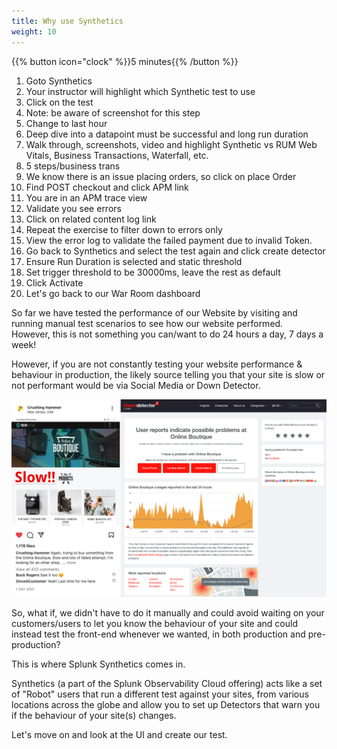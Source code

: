 ```yaml
---
title: Why use Synthetics
weight: 10
---
```

{{% button icon="clock" %}}5 minutes{{% /button %}}

1. Goto Synthetics
2. Your instructor will highlight which Synthetic test to use
3. Click on the test
4. Note: be aware of screenshot for this step
5. Change to last hour
6. Deep dive into a datapoint must be successful and long run duration
7. Walk through, screenshots, video and highlight Synthetic vs RUM Web Vitals, Business Transactions, Waterfall, etc.
8. 5 steps/business trans
9. We know there is an issue placing orders, so click on place Order
10. Find POST checkout and click APM link
11. You are in an APM trace view
12. Validate you see errors
13. Click on related content log link
14. Repeat the exercise to filter down to errors only
15. View the error log to validate the failed payment due to invalid Token.
16. Go back to Synthetics and select the test again and click create detector
17. Ensure Run Duration is selected and static threshold
18. Set trigger threshold to be 30000ms, leave the rest as default
19. Click Activate
20. Let's go back to our War Room dashboard

So far we have tested the performance of our Website by visiting and running manual test scenarios to see how our website performed.  
However, this is not something you can/want to do 24 hours a day, 7 days a week!

However, if you are not constantly testing your website performance & behaviour in production, the likely source telling you that your site is slow or not performant would be via Social Media or Down Detector.

![social media](../images/social-media-post.png?width=40vw)

So, what if, we didn't have to do it manually and could avoid waiting on your customers/users to let you know the behaviour of your site and could instead test the front-end whenever we wanted, in both production and pre-production?

This is where Splunk Synthetics comes in.

Synthetics (a part of the Splunk Observability Cloud offering) acts like a set of "Robot" users that run a different test against your sites, from various locations across the globe and allow you to set up Detectors that warn you if the behaviour of your site(s) changes.

Let's move on and look at the UI and create our test.

